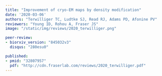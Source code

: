 ```yaml
---
title: "Improvement of cryo-EM maps by density modification"
date: '2020-03-06'
authors: "Terwilliger TC, Ludtke SJ, Read RJ, Adams PD, Afonine PV"
reviewers: "Young ID, Rohou A, Fraser JS"
image: "/static/img/reviews/2020_terwilliger.png"

peer-review:
- biorxiv_version: "845032v3"
  disqus: "280esu0"

published:
- pmid: "32807957"
  pdf: "http://cdn.fraserlab.com/reviews/2020_terwilliger.pdf"
---
```

